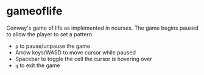 # gameoflife
Conway's game of life as implemented in ncurses. The game begins paused to
allow the player to set a pattern. 
- `p` to pause/unpause the game
- Arrow keys/WASD to move cursor while paused
- Spacebar to toggle the cell the cursor is hovering over
- `q` to exit the game
